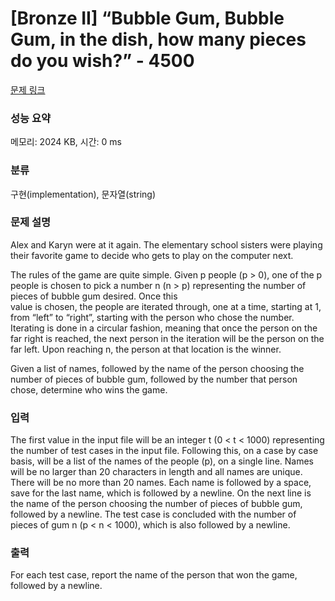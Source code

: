 # [Bronze II] “Bubble Gum, Bubble Gum, in the dish, how many pieces do you wish?” - 4500 

[문제 링크](https://www.acmicpc.net/problem/4500) 

### 성능 요약

메모리: 2024 KB, 시간: 0 ms

### 분류

구현(implementation), 문자열(string)

### 문제 설명

<p>Alex and Karyn were at it again. The elementary school sisters were playing their favorite game to decide who gets to play on the computer next.</p>

<p>The rules of the game are quite simple. Given p people (p > 0), one of the p people is chosen to pick a number n (n > p) representing the number of pieces of bubble gum desired. Once this<br>
value is chosen, the people are iterated through, one at a time, starting at 1, from “left” to “right”, starting with the person who chose the number. Iterating is done in a circular fashion, meaning that once the person on the far right is reached, the next person in the iteration will be the person on the far left. Upon reaching n, the person at that location is the winner.</p>

<p>Given a list of names, followed by the name of the person choosing the number of pieces of bubble gum, followed by the number that person chose, determine who wins the game.</p>

### 입력 

 <p>The first value in the input file will be an integer t (0 < t < 1000) representing the number of test cases in the input file. Following this, on a case by case basis, will be a list of the names of the people (p), on a single line. Names will be no larger than 20 characters in length and all names are unique. There will be no more than 20 names. Each name is followed by a space, save for the last name, which is followed by a newline. On the next line is the name of the person choosing the number of pieces of bubble gum, followed by a newline. The test case is concluded with the number of pieces of gum n (p < n < 1000), which is also followed by a newline.</p>

<p> </p>

### 출력 

 <p>For each test case, report the name of the person that won the game, followed by a newline.</p>

<p> </p>


